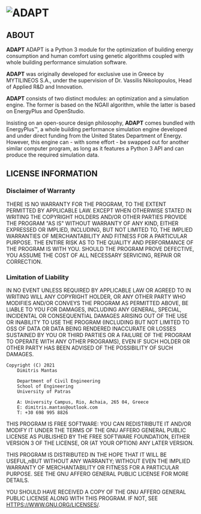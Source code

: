 # ![ADAPT](https://drive.google.com/uc?export=view&id=16f-V_Krxq2dnDeUeG1gldEZR4YHOjR_r)


## ABOUT

**ADAPT** ADAPT is a Python 3 module for the optimization of building energy consumption and human comfort using genetic
algorithms coupled with whole building performance simulation software.

**ADAPT** was originally developed for exclusive use in Greece by MYTILINEOS S.A., under the supervision of Dr. Vassilis Nikolopoulos, Head of Applied R&D and Innovation.

**ADAPT** consists of two distinct modules: an optimization and a simulation engine. The former is based on the NGAII algorithm, while the latter is based on EnergyPlus and OpenStudio.

Insisting on an open-source design philosophy, **ADAPT** comes bundled with EnergyPlus™, a whole building performance
simulation engine developed and under direct funding from the United States Department of Energy. However, this engine
can - with some effort - be swapped out for another similar computer program, as long as it features a Python 3 API and
can produce the required simulation data.


## LICENSE INFORMATION
### Disclaimer of Warranty
THERE IS NO WARRANTY FOR THE PROGRAM, TO THE EXTENT PERMITTED BY APPLICABLE LAW. EXCEPT WHEN OTHERWISE STATED IN WRITING
THE COPYRIGHT HOLDERS AND/OR OTHER PARTIES PROVIDE THE PROGRAM "AS IS" WITHOUT WARRANTY OF ANY KIND, EITHER EXPRESSED OR
IMPLIED, INCLUDING, BUT NOT LIMITED TO, THE IMPLIED WARRANTIES OF MERCHANTABILITY AND FITNESS FOR A PARTICULAR PURPOSE.
THE ENTIRE RISK AS TO THE QUALITY AND PERFORMANCE OF THE PROGRAM IS WITH YOU. SHOULD THE PROGRAM PROVE DEFECTIVE, YOU
ASSUME THE COST OF ALL NECESSARY SERVICING, REPAIR OR CORRECTION.

### Limitation of Liability
IN NO EVENT UNLESS REQUIRED BY APPLICABLE LAW OR AGREED TO IN WRITING WILL ANY COPYRIGHT HOLDER, OR ANY OTHER PARTY WHO
MODIFIES AND/OR CONVEYS THE PROGRAM AS PERMITTED ABOVE, BE LIABLE TO YOU FOR DAMAGES, INCLUDING ANY GENERAL, SPECIAL,
INCIDENTAL OR CONSEQUENTIAL DAMAGES ARISING OUT OF THE USE OR INABILITY TO USE THE PROGRAM (INCLUDING BUT NOT LIMITED TO 
OSS OF DATA OR DATA BEING RENDERED INACCURATE OR LOSSES SUSTAINED BY YOU OR THIRD PARTIES OR A FAILURE OF THE PROGRAM TO
OPERATE WITH ANY OTHER PROGRAMS), EVEN IF SUCH HOLDER OR OTHER PARTY HAS BEEN ADVISED OF THE POSSIBILITY OF SUCH
DAMAGES.

    Copyright (C) 2021
        Dimitris Mantas

        Department of Civil Engineering
        School of Engineering
        University of Patras

        A: University Campus, Rio, Achaia, 265 04, Greece
        Ε: dimitris.mantas@outlook.com
        T: +30 698 995 8826

THIS PROGRAM IS FREE SOFTWARE: YOU CAN REDISTRIBUTE IT AND/OR MODIFY IT UNDER THE TERMS OF THE GNU AFFERO GENERAL PUBLIC
LICENSE AS PUBLISHED BY THE FREE SOFTWARE FOUNDATION, EITHER VERSION 3 OF THE LICENSE, OR (AT YOUR OPTION) ANY LATER
VERSION.

THIS PROGRAM IS DISTRIBUTED IN THE HOPE THAT IT WILL BE USEFUL,nBUT WITHOUT ANY WARRANTY; WITHOUT EVEN THE IMPLIED
WARRANTY OF MERCHANTABILITY OR FITNESS FOR A PARTICULAR PURPOSE. SEE THE GNU AFFERO GENERAL PUBLIC LICENSE FOR MORE
DETAILS.

YOU SHOULD HAVE RECEIVED A COPY OF THE GNU AFFERO GENERAL PUBLIC LICENSE ALONG WITH THIS PROGRAM.
IF NOT, SEE <HTTPS://WWW.GNU.ORG/LICENSES/>.
